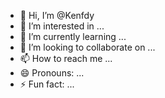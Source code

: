 - 👋 Hi, I’m @Kenfdy
- 👀 I’m interested in ...
- 🌱 I’m currently learning ...
- 💞️ I’m looking to collaborate on ...
- 📫 How to reach me ...
- 😄 Pronouns: ...
- ⚡ Fun fact: ...

<!---
Kenfdy/Kenfdy is a ✨ special ✨ repository because its `README.md` (this file) appears on your GitHub profile.
You can click the Preview link to take a look at your changes.
--->
